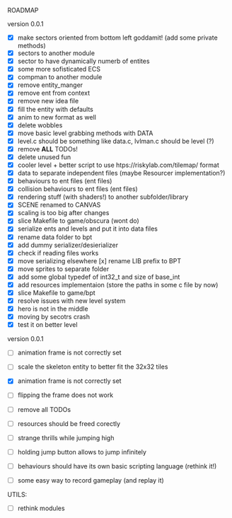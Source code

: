 ROADMAP

version 0.0.1
 - [x] make sectors oriented from bottom left goddamit! (add some private
   methods)
 - [x] sectors to another module
 - [x] sector to have dynamically numerb of entites
 - [x] some more sofisticated ECS
 - [x] compman to another module
 - [x] remove entity_manger
 - [x] remove ent from context
 - [x] remove new idea file
 - [x] fill the entity with defaults
 - [x] anim to new format as well
 - [x] delete wobbles
 - [x] move basic level grabbing methods with DATA
 - [x] level.c should be something like data.c, lvlman.c should be level (?)
 - [x] remove **ALL** TODOs!
 - [x] delete unused fun
 - [x] cooler level + better script to use htps://riskylab.com/tilemap/ format
 - [x] data to separate independent files (maybe Resourcer implementation?)
  - [x] behaviours to ent files (ent files)
  - [x] collision behaviours to ent files (ent files)
  - [x] rendering stuff (with shaders!) to another subfolder/library
  - [x] SCENE renamed to CANVAS
  - [x] scaling is too big after changes
  - [x] slice Makefile to game/obscura (wont do)
  - [x] serialize ents and levels and put it into data files
   - [x] rename data folder to bpt
   - [x] add dummy serializer/desierializer
   - [x] check if reading files works
   - [x] move serializing elsewhere
     [x] rename LIB prefix to BPT
   - [x] move sprites to separate folder
   - [x] add some global typedef of int32_t and size of base_int
   - [x] add resources implementaion (store the paths in some c file by now)
  - [x] slice Makefile to game/bpt
 - [x] resolve issues with new level system
  - [x] hero is not in the middle
  - [x] moving by secotrs crash
  - [x] test it on better level

version 0.0.1
 - [ ] animation frame is not correctly set 
 - [ ] scale the skeleton entity to better fit the 32x32 tiles
 - [x] animation frame is not correctly set 
 - [ ] flipping the frame does not work
 - [ ] remove all TODOs
 - [ ] resources should be freed corectly
 - [ ] strange thrills while jumping high
  - [ ] holding jump button allows to jump infinitely
 - [ ] behaviours should have its own basic scripting language (rethink it!)
 - [ ] some easy way to record gameplay (and replay it)


UTILS:
 - [ ] rethink modules

